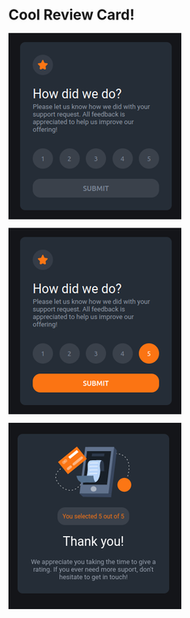 # Cool Review Card!

![Imagem 01](./images/card_1.png)

![Imagem 02](./images/card_2.png)

![Imagem 03](./images/card_3.png)